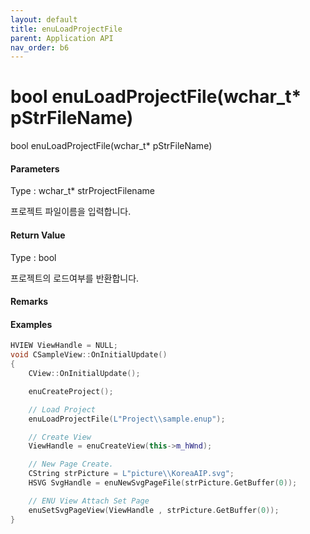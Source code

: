 ```yaml
---
layout: default
title: enuLoadProjectFile
parent: Application API
nav_order: b6
---
```

# bool enuLoadProjectFile\(wchar\_t\* pStrFileName\)

bool enuLoadProjectFile\(wchar\_t\* pStrFileName\)

#### Parameters

Type : wchar\_t\* strProjectFilename

프로젝트 파일이름을 입력합니다.

#### Return Value

Type : bool

프로젝트의 로드여부를 반환합니다.

#### Remarks



#### Examples

```cpp
HVIEW ViewHandle = NULL; 
void CSampleView::OnInitialUpdate() 
{ 
    CView::OnInitialUpdate(); 

    enuCreateProject(); 

    // Load Project
    enuLoadProjectFile(L"Project\\sample.enup"); 

    // Create View
    ViewHandle = enuCreateView(this->m_hWnd); 

    // New Page Create. 
    CString strPicture = L"picture\\KoreaAIP.svg"; 
    HSVG SvgHandle = enuNewSvgPageFile(strPicture.GetBuffer(0)); 

    // ENU View Attach Set Page 
    enuSetSvgPageView(ViewHandle , strPicture.GetBuffer(0)); 
}
```



